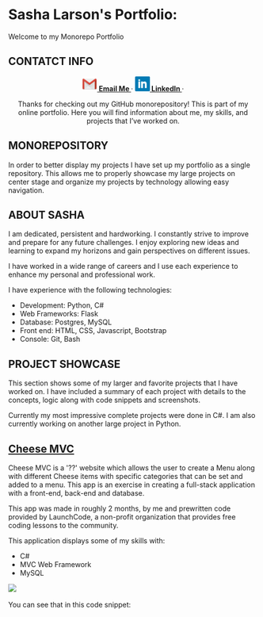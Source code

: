 <!--https://help.github.com/en/articles/basic-writing-and-formatting-syntax#links link to git formatting reference -->

# Sasha Larson's Portfolio:
Welcome to my Monorepo Portfolio

<!-- HTML and README.md comment syntax

Steps to set up Monorepo for Github

1. Banner
2. Contact Info
3. Monorepo Intro
4. About Me
5.Project Showcase: featured projects with code snippets and screen shots
6.Contact info again

-Each technology folder has a brief summary and features the showcase projects in that technology

-each big project has thier summary within their folder

-practice folders do not need summarys
 -->

 <!-- BANNER -->

## CONTATCT INFO
<!--Email Image-->
<!-- [Email](sjlarson92@gmail.com)

<!--LinkedIn Image-->

<!-- [LinkedIn](https://www.linkedin.com/in/sjlarson92/) -->

<!--WordPress Image [WordPress]() -->

<div align="center">
  <!-- BANNER IMG -->

  <!-- <p>
    <a href="#monorepository-portfolio"><strong> Monorepository</strong></a> ·
    <a href="#about-lucas"><strong>About Lucas</strong></a> ·
    <a href="#projects-showcase"><strong>Projects Showcase</strong></a> ·
    <a href="#contact-info"><strong>Contact Info</strong></a>
  </p> -->

  <p>
    <a href="mailto:sjlarson92@gmail.com"><img src="/wiki/img/Gmail-icon.png" height="30px" width="30px"><strong> Email Me </strong></a> ·
    <a href="https://www.linkedin.com/in/sjlarson92/"><img src="/wiki/img/linkedin-icon.png" height="30px" width="30px"><strong> LinkedIn </strong></a> ·
  </p>

  <p> Thanks for checking out my GitHub monorepository! This is part of my online portfolio. Here you will find information about me, my skills, and projects that I’ve worked on.
  </p>
</div>

## MONOREPOSITORY

In order to better display my projects I have set up my portfolio as a single repository. This allows me to properly showcase my large projects on center stage and organize my projects by technology allowing easy navigation.

<!-- Monorepo Tree Diagram -->

## ABOUT SASHA

I am dedicated, persistent and hardworking. I constantly strive to improve and prepare for any future challenges. I enjoy exploring new ideas and learning to expand my horizons and gain perspectives on different issues.

I have worked in a wide range of careers and I use each experience to enhance my personal and professional work.

I have experience with the following technologies:
- Development: Python, C#
- Web Frameworks: Flask
- Database: Postgres, MySQL
- Front end: HTML, CSS, Javascript, Bootstrap
- Console: Git, Bash

## PROJECT SHOWCASE

This section shows some of my larger and favorite projects that I have worked on. I have included a summary of each project with details to the concepts, logic along with code snippets and screenshots.

Currently my most impressive complete projects were done in C#. I am also currently working on another large project in Python.

<!-- Project section -->
<h2><a href="https://github.com/sjlarson92/SashaLarson_portfolio/tree/master/c%23/CheeseMVCPersistent">Cheese MVC</a></h2>

<!-- Project BIO -->
Cheese MVC is a '??' website which allows the user to create a Menu along with different Cheese items with specific categories that can be set and added to a menu. This app is an exercise in creating a full-stack application with a front-end, back-end and database.

This app was made in roughly 2 months, by me and prewritten code provided by LaunchCode, a non-profit organization that provides free coding lessons to the community.

This application displays some of my skills with:

- C#
- MVC Web Framework
- MySQL


<!-- Screenshots -->
<img src="/c#/CheeseMVCPersistent/images/home.png" width= 60% length= 60%>


<!-- Code explanation -->


<!-- Code snippet -->
You can see that in this code snippet:

```c#


```

